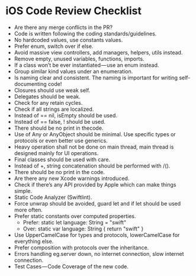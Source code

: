 # iOS Code Review Checklist

* Are there any merge conflicts in the PR?
* Code is written following the coding standards/guidelines.
* No hardcoded values, use constants values.
* Prefer enum, switch over if else.
* Avoid massive view controllers, add managers, helpers, utils instead.
* Remove empty, unused variables, functions, imports.
* If a class won’t be ever instantiated — use an enum instead.
* Group similar kind values under an enumeration.
* Is naming clear and consistent. The naming is important for writing self-documenting code!
* Closures should use weak self.
* Delegates should be weak.
* Check for any retain cycles.
* Check if all strings are localized.
* Instead of == nil, isEmpty should be used.
* Instead of == false, ! should be used.
* There should be no print in thecode.
* Use of Any or AnyObject should be minimal. Use specific types or protocols or even better use generics.
* Heavy operation shall not be done on main thread, main thread is designed mainly for UI operations.
* Final classes should be used with care.
* Instead of +, string concatenation should be performed with /().  
* There should be no print in the code.
* Are there any new Xcode warnings introduced.
* Check if there’s any API provided by Apple which can make things simple.
* Static Code Analyzer (Swiftlint).
* Force unwrap should be avoided, guard let and if let should be used more often.
* Prefer static constants over computed properties.
    * Prefer: static let language: String = "swift"  
    * Over: static var language: String { return "swift" }
* Use UpperCamelCase for types and protocols, lowerCamelCase for everything else.
* Prefer composition with protocols over the inheritance.
* Errors handling eg.server down, no internet connection, slow internet connection.
* Test Cases — Code Coverage of the new code.
